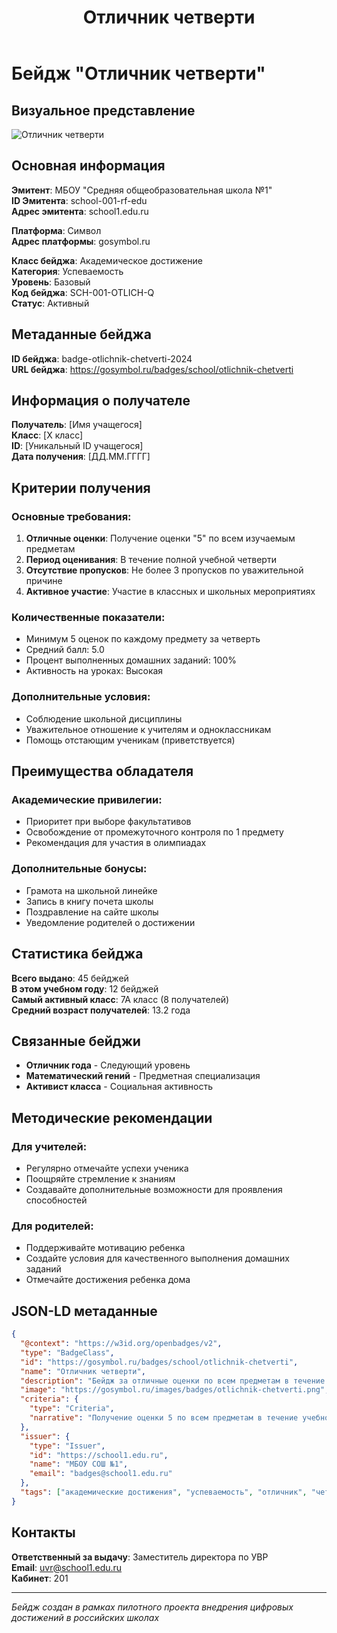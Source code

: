 ﻿---
layout: page
title: "Отличник четверти"
description: "Бейдж за отличные оценки по всем предметам в течение четверти"
---

# Бейдж "Отличник четверти"

## Визуальное представление
![Отличник четверти](../assets/images/badges/otlichnik-chetverti.png)

## Основная информация

**Эмитент**: МБОУ "Средняя общеобразовательная школа №1"  
**ID Эмитента**: school-001-rf-edu  
**Адрес эмитента**: school1.edu.ru  

**Платформа**: Символ  
**Адрес платформы**: gosymbol.ru  

**Класс бейджа**: Академическое достижение  
**Категория**: Успеваемость  
**Уровень**: Базовый  
**Код бейджа**: SCH-001-OTLICH-Q  
**Статус**: Активный  

## Метаданные бейджа

**ID бейджа**: badge-otlichnik-chetverti-2024  
**URL бейджа**: https://gosymbol.ru/badges/school/otlichnik-chetverti  

## Информация о получателе

**Получатель**: [Имя учащегося]  
**Класс**: [X класс]  
**ID**: [Уникальный ID учащегося]  
**Дата получения**: [ДД.ММ.ГГГГ]  

## Критерии получения

### Основные требования:
1. **Отличные оценки**: Получение оценки "5" по всем изучаемым предметам
2. **Период оценивания**: В течение полной учебной четверти
3. **Отсутствие пропусков**: Не более 3 пропусков по уважительной причине
4. **Активное участие**: Участие в классных и школьных мероприятиях

### Количественные показатели:
- Минимум 5 оценок по каждому предмету за четверть
- Средний балл: 5.0
- Процент выполненных домашних заданий: 100%
- Активность на уроках: Высокая

### Дополнительные условия:
- Соблюдение школьной дисциплины
- Уважительное отношение к учителям и одноклассникам
- Помощь отстающим ученикам (приветствуется)

## Преимущества обладателя

### Академические привилегии:
- Приоритет при выборе факультативов
- Освобождение от промежуточного контроля по 1 предмету
- Рекомендация для участия в олимпиадах

### Дополнительные бонусы:
- Грамота на школьной линейке
- Запись в книгу почета школы  
- Поздравление на сайте школы
- Уведомление родителей о достижении

## Статистика бейджа

**Всего выдано**: 45 бейджей  
**В этом учебном году**: 12 бейджей  
**Самый активный класс**: 7А класс (8 получателей)  
**Средний возраст получателей**: 13.2 года  

## Связанные бейджи

- **Отличник года** - Следующий уровень
- **Математический гений** - Предметная специализация
- **Активист класса** - Социальная активность

## Методические рекомендации

### Для учителей:
- Регулярно отмечайте успехи ученика
- Поощряйте стремление к знаниям
- Создавайте дополнительные возможности для проявления способностей

### Для родителей:
- Поддерживайте мотивацию ребенка
- Создайте условия для качественного выполнения домашних заданий
- Отмечайте достижения ребенка дома

## JSON-LD метаданные

```json
{
  "@context": "https://w3id.org/openbadges/v2",
  "type": "BadgeClass",
  "id": "https://gosymbol.ru/badges/school/otlichnik-chetverti",
  "name": "Отличник четверти",
  "description": "Бейдж за отличные оценки по всем предметам в течение четверти",
  "image": "https://gosymbol.ru/images/badges/otlichnik-chetverti.png",
  "criteria": {
    "type": "Criteria",
    "narrative": "Получение оценки 5 по всем предметам в течение учебной четверти при активном участии в школьной жизни"
  },
  "issuer": {
    "type": "Issuer",
    "id": "https://school1.edu.ru",
    "name": "МБОУ СОШ №1",
    "email": "badges@school1.edu.ru"
  },
  "tags": ["академические достижения", "успеваемость", "отличник", "четверть", "школа"]
}
```

## Контакты

**Ответственный за выдачу**: Заместитель директора по УВР  
**Email**: uvr@school1.edu.ru  
**Кабинет**: 201  

---

*Бейдж создан в рамках пилотного проекта внедрения цифровых достижений в российских школах*



